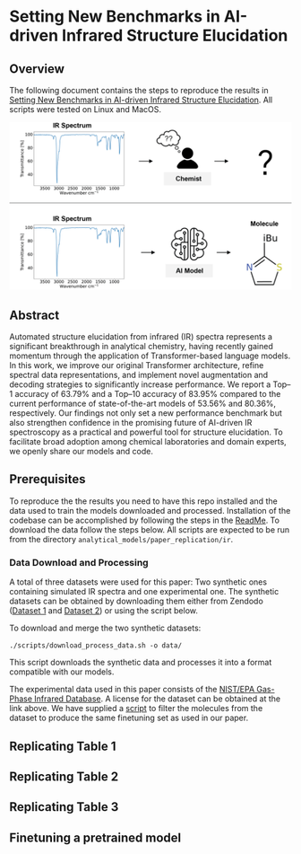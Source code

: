 # Setting New Benchmarks in AI-driven Infrared Structure Elucidation

## Overview

The following document contains the steps to reproduce the results in [Setting New Benchmarks in AI-driven Infrared Structure Elucidation](). All scripts were tested on Linux and MacOS.

<p align='center'>
  <img src='../figures/ir.png'>
</p>

## Abstract

Automated structure elucidation from infrared (IR) spectra represents a significant breakthrough in analytical chemistry, having recently gained momentum through the application of Transformer-based language models. In this work, we improve our original Transformer architecture, refine spectral data representations, and implement novel augmentation and decoding strategies to significantly increase performance. We report a Top–1 accuracy of 63.79% and a Top–10 accuracy of 83.95% compared to the current performance of state-of-the-art models of 53.56% and 80.36%, respectively. Our findings not only set a new performance benchmark but also strengthen confidence in the promising future of AI-driven IR spectroscopy as a practical and powerful tool for structure elucidation. To facilitate broad adoption among chemical laboratories and domain experts, we openly share our models and code.

## Prerequisites

To reproduce the the results you need to have this repo installed and the data used to train the models downloaded and processed. Installation of the codebase can be accomplished by following the steps in the [ReadMe](../../README.md). To download the data follow the steps below. All scripts are expected to be run from the directory `analytical_models/paper_replication/ir`.


### Data Download and Processing

A total of three datasets were used for this paper: Two synthetic ones containing simulated IR spectra and one experimental one. The synthetic datasets can be obtained by downloading them either from Zendodo ([Dataset 1](https://zenodo.org/records/14770232) and [Dataset 2](https://zenodo.org/records/7928396)) or using the script below.

To download and merge the two synthetic datasets:

```
./scripts/download_process_data.sh -o data/
```

This script downloads the synthetic data and processes it into a format compatible with our models. 

The experimental data used in this paper consists of the [NIST/EPA Gas-Phase Infrared Database](https://www.nist.gov/srd/nist-standard-reference-database-35). A license for the dataset can be obtained at the link above. We have supplied a [script](scripts/filter_nist.py) to filter the molecules from the dataset to produce the same finetuning set as used in our paper.

## Replicating Table 1



## Replicating Table 2

## Replicating Table 3

## Finetuning a pretrained model